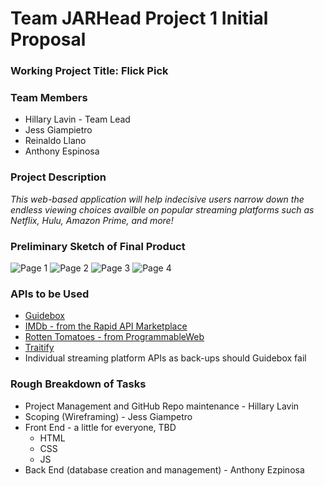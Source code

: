 # Team JARHead Project 1 Initial Proposal

### Working Project Title: **Flick Pick**

### Team Members
* Hillary Lavin - Team Lead
* Jess Giampietro
* Reinaldo Llano
* Anthony Espinosa

### Project Description
*This web-based application will help indecisive users narrow down the endless viewing choices availble on popular streaming platforms such as Netflix, Hulu, Amazon Prime, and more!*

### Preliminary Sketch of Final Product
![Page 1](/images.first_page.png)
![Page 2](/images.page_2.png)
![Page 3](/images.page_3.png)
![Page 4](/images.page_4.png)


### APIs to be Used
* [Guidebox](https://www.guidebox.com/)
* [IMDb - from the Rapid API Marketplace](https://rapidapi.com/apathetic/api/IMDb/functions)
* [Rotten Tomatoes - from ProgrammableWeb](https://www.programmableweb.com/api/rotten-tomatoes)
* [Traitify](https://app.traitify.com/developer/types)
* Individual streaming platform APIs as back-ups should Guidebox fail


### Rough Breakdown of Tasks
* Project Management and GitHub Repo maintenance - Hillary Lavin
* Scoping (Wireframing) - Jess Giampetro
* Front End - a little for everyone, TBD
    * HTML
    * CSS
    * JS
* Back End (database creation and management) - Anthony Ezpinosa